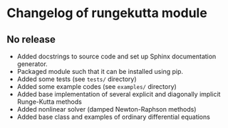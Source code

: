 # Changelog of rungekutta module

## No release

- Added docstrings to source code and set up Sphinx documentation generator.
- Packaged module such that it can be installed using pip.
- Added some tests (see `tests/` directory)
- Added some example codes (see `examples/` directory)
- Added base implementation of several explicit and diagonally implicit Runge-Kutta methods
- Added nonlinear solver (damped Newton-Raphson methods)
- Added base class and examples of ordinary differential equations